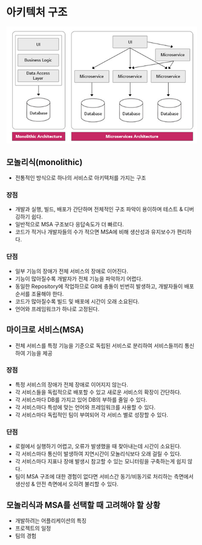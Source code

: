 # 아키텍처 구조

<img src="https://github.com/programmer-sjk/TIL/blob/main/images/architecture/msa-vs-monolithic.png" width="600">

## 모놀리식(monolithic)

- 전통적인 방식으로 하나의 서비스로 아키텍처를 가지는 구조

### 장점

- 개발과 실행, 빌드, 배포가 간단하며 전체적인 구조 파악이 용이하며 테스트 & 디버깅하기 쉽다.
- 일반적으로 MSA 구조보다 응답속도가 더 빠르다.
- 코드가 적거나 개발자들의 수가 적으면 MSA에 비해 생산성과 유지보수가 편리하다.

### 단점

- 일부 기능의 장애가 전체 서비스의 장애로 이어진다.
- 기능이 많아질수록 개발자가 전체 기능을 파악하기 어렵다.
- 동일한 Repository에 작업하므로 Git에 충돌이 빈번히 발생하고, 개발자들이 배포 순서를 조율해야 한다.
- 코드가 많아질수록 빌드 및 배포에 시간이 오래 소요된다.
- 언어와 프레임워크가 하나로 고정된다.

## 마이크로 서비스(MSA)

- 전체 서비스를 특정 기능을 기준으로 독립된 서비스로 분리하여 서비스들끼리 통신하여 기능을 제공

### 장점

- 특정 서비스의 장애가 전체 장애로 이어지지 않는다.
- 각 서비스들을 독립적으로 배포할 수 있고 새로운 서비스의 확장이 간단하다.
- 각 서비스마다 DB를 가지고 있어 DB의 부하를 줄일 수 있다.
- 각 서비스마다 특성에 맞는 언어와 프레임워크를 사용할 수 있다.
- 각 서비스마다 독립적인 팀이 부여되어 각 서비스 별로 성장할 수 있다.

### 단점

- 로컬에서 실행하기 어렵고, 오류가 발생했을 때 찾아내는데 시간이 소요된다.
- 각 서비스마다 통신이 발생하여 지연시간이 모놀리식보다 오래 걸릴 수 있다.
- 각 서비스마다 지표나 장애 발생시 참고할 수 있는 모니터링을 구축하는게 쉽지 않다.
- 팀이 MSA 구조에 대한 경험이 없다면 서비스간 동기/비동기로 처리하는 측면에서 생산성 & 안전 측면에서 오히려 불리할 수 있다.

## 모놀리식과 MSA를 선택할 때 고려해야 할 상황

- 개발하려는 어플리케이션의 특징
- 프로젝트의 일정
- 팀의 경험

